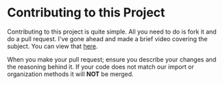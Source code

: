 # Contributing to this Project

Contributing to this project is quite simple. All you need to do is fork it and do a pull request. I've gone ahead and made a brief video covering the subject.
You can view that [here](https://www.youtube.com/watch?v=TqX4rFRLvzI).

When you make your pull request; ensure you describe your changes and the reasoning behind it. If your code does not match our import or organization methods it will **NOT** be merged.
